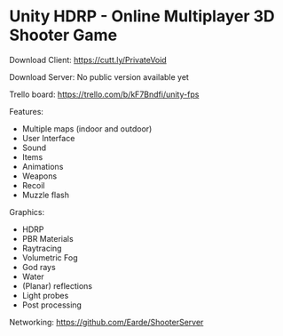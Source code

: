 # Unity HDRP - Online Multiplayer 3D Shooter Game

Download Client: https://cutt.ly/PrivateVoid

Download Server: No public version available yet

Trello board: 	 https://trello.com/b/kF7Bndfi/unity-fps

Features:
- Multiple maps (indoor and outdoor)
- User Interface
- Sound
- Items
- Animations
- Weapons
- Recoil
- Muzzle flash

Graphics:
- HDRP
- PBR Materials
- Raytracing
- Volumetric Fog
- God rays
- Water
- (Planar) reflections
- Light probes
- Post processing

Networking:
https://github.com/Earde/ShooterServer